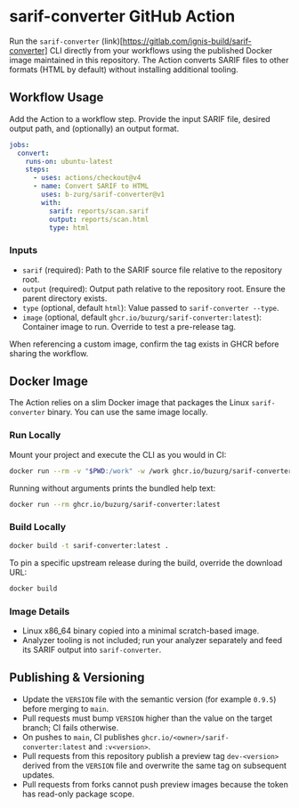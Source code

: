 # sarif-converter GitHub Action

Run the `sarif-converter` (link)[https://gitlab.com/ignis-build/sarif-converter] CLI directly from your workflows using the published Docker image maintained in this repository. The Action converts SARIF files to other formats (HTML by default) without installing additional tooling.

## Workflow Usage

Add the Action to a workflow step. Provide the input SARIF file, desired output path, and (optionally) an output format.

```yaml
jobs:
  convert:
    runs-on: ubuntu-latest
    steps:
      - uses: actions/checkout@v4
      - name: Convert SARIF to HTML
        uses: b-zurg/sarif-converter@v1
        with:
          sarif: reports/scan.sarif
          output: reports/scan.html
          type: html
```

### Inputs

- `sarif` (required): Path to the SARIF source file relative to the repository root.
- `output` (required): Output path relative to the repository root. Ensure the parent directory exists.
- `type` (optional, default `html`): Value passed to `sarif-converter --type`.
- `image` (optional, default `ghcr.io/buzurg/sarif-converter:latest`): Container image to run. Override to test a pre-release tag.

When referencing a custom image, confirm the tag exists in GHCR before sharing the workflow.

## Docker Image

The Action relies on a slim Docker image that packages the Linux `sarif-converter` binary. You can use the same image locally.

### Run Locally

Mount your project and execute the CLI as you would in CI:

```bash
docker run --rm -v "$PWD:/work" -w /work ghcr.io/buzurg/sarif-converter:latest --type html input.sarif output.html
```

Running without arguments prints the bundled help text:

```bash
docker run --rm ghcr.io/buzurg/sarif-converter:latest
```

### Build Locally

```bash
docker build -t sarif-converter:latest .
```

To pin a specific upstream release during the build, override the download URL:

```bash
docker build
```

### Image Details

- Linux x86_64 binary copied into a minimal scratch-based image.
- Analyzer tooling is not included; run your analyzer separately and feed its SARIF output into `sarif-converter`.

## Publishing & Versioning

- Update the `VERSION` file with the semantic version (for example `0.9.5`) before merging to `main`.
- Pull requests must bump `VERSION` higher than the value on the target branch; CI fails otherwise.
- On pushes to `main`, CI publishes `ghcr.io/<owner>/sarif-converter:latest` and `:v<version>`.
- Pull requests from this repository publish a preview tag `dev-<version>` derived from the `VERSION` file and overwrite the same tag on subsequent updates.
- Pull requests from forks cannot push preview images because the token has read-only package scope.
